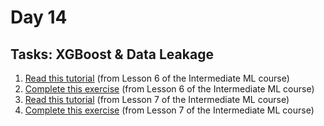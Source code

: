 # Day 14

## Tasks: XGBoost & Data Leakage

1. [Read this tutorial](https://www.kaggle.com/alexisbcook/xgboost) (from Lesson 6 of the Intermediate ML course)
2. [Complete this exercise](https://www.kaggle.com/kernels/fork/3370271) (from Lesson 6 of the Intermediate ML course)
3. [Read this tutorial](https://www.kaggle.com/alexisbcook/data-leakage) (from Lesson 7 of the Intermediate ML course)
4. [Complete this exercise](https://www.kaggle.com/kernels/fork/3370270) (from Lesson 7 of the Intermediate ML course)